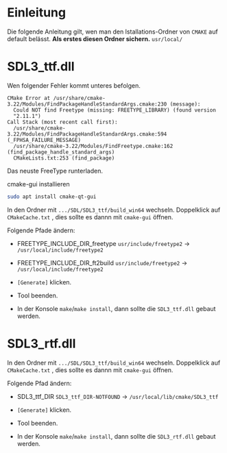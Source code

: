 # Einleitung

Die folgende Anleitung gilt, wen man den Istallations-Ordner von `CMAKE` auf default belässt.
**Als erstes diesen Ordner sichern.** `usr/local/` 


# SDL3_ttf.dll

Wen folgender Fehler kommt unteres befolgen.
```
CMake Error at /usr/share/cmake-3.22/Modules/FindPackageHandleStandardArgs.cmake:230 (message):
  Could NOT find Freetype (missing: FREETYPE_LIBRARY) (found version
  "2.11.1")
Call Stack (most recent call first):
  /usr/share/cmake-3.22/Modules/FindPackageHandleStandardArgs.cmake:594 (_FPHSA_FAILURE_MESSAGE)
  /usr/share/cmake-3.22/Modules/FindFreetype.cmake:162 (find_package_handle_standard_args)
  CMakeLists.txt:253 (find_package)
```

Das neuste FreeType runterladen.

cmake-gui installieren
```bash
sudo apt install cmake-qt-gui
```

In den Ordner mit `.../SDL/SDL3_ttf/build_win64` wechseln.
Doppelklick auf `CMakeCache.txt` , dies sollte es dannn mit `cmake-gui` öffnen.

Folgende Pfade ändern:
- FREETYPE_INCLUDE_DIR_freetype `usr/include/freetype2` -> `/usr/local/include/freetype2`
- FREETYPE_INCLUDE_DIR_ft2build `usr/include/freetype2` -> `/usr/local/include/freetype2`

- `[Generate]` klicken.
- Tool beenden.
- In der Konsole `make`/`make install`, dann sollte die `SDL3_ttf.dll` gebaut werden.

# SDL3_rtf.dll
In den Ordner mit `.../SDL/SDL3_ttf/build_win64` wechseln.
Doppelklick auf `CMakeCache.txt` , dies sollte es dannn mit `cmake-gui` öffnen.

Folgende Pfad ändern:
- SDL3_ttf_DIR `SDL3_ttf_DIR-NOTFOUND` -> `/usr/local/lib/cmake/SDL3_ttf`

- `[Generate]` klicken.
- Tool beenden.
- In der Konsole `make`/`make install`, dann sollte die `SDL3_rtf.dll` gebaut werden.

















